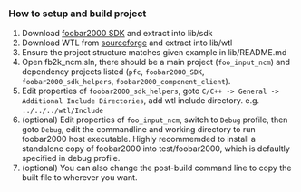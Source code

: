 ### How to setup and build project

1. Download [foobar2000 SDK](https://www.foobar2000.org/SDK) and extract into lib/sdk
2. Download WTL from [sourceforge](https://sourceforge.net/projects/wtl/) and extract into lib/wtl
3. Ensure the project structure matches given example in lib/README.md
4. Open fb2k_ncm.sln, there should be a main project (`foo_input_ncm`) and dependency projects listed (`pfc`, `foobar2000_SDK`, `foobar2000_sdk_helpers`, `foobar2000_component_client`).
5. Edit properties of `foobar2000_sdk_helpers`, goto `C/C++ -> General -> Additional Include Directories`, add wtl include directory. e.g. `../../../wtl/Include`
6. (optional) Edit properties of `foo_input_ncm`, switch to `Debug` profile, then goto `Debug`, edit the commandline and working directory to run foobar2000 host executable. Highly recommemded to install a standalone copy of foobar2000 into test/foobar2000, which is defaultly specified in debug profile.
7. (optional) You can also change the post-build command line to copy the built file to wherever you want.